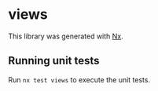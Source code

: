 # views

This library was generated with [Nx](https://nx.dev).

## Running unit tests

Run `nx test views` to execute the unit tests.
